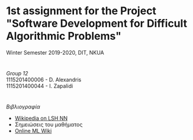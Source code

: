 # 1st assignment for the Project "Software Development for Difficult Algorithmic Problems"


Winter Semester 2019-2020, DIT, NKUA

#

*Group 12* <br>
1115201400006 - D. Alexandris<br>
1115201400044 - I. Zapalidi<br>
#

*Βιβλιογραφία*<br>
- [Wikipedia on LSH NN](https://en.wikipedia.org/wiki/Locality-sensitive_hashing#LSH_algorithm_for_nearest_neighbor_search)
- Σημειώσεις του μαθήματος
- [Online ML Wiki](http://mlwiki.org/index.php/Locality_Sensitive_Hashing#LSH_Families)
